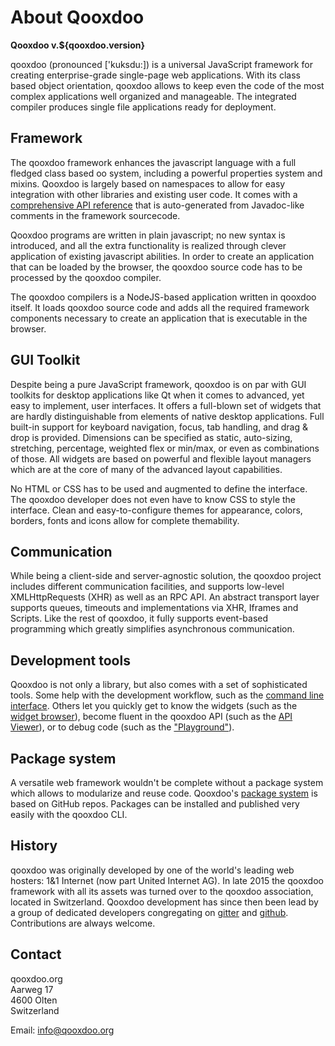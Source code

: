 # About Qooxdoo

**Qooxdoo v.${qooxdoo.version}**

qooxdoo (pronounced ['kuksdu:]) is a universal JavaScript framework for creating
enterprise-grade single-page web applications. With its class based
object orientation, qooxdoo allows to keep even the code of the most complex
applications well organized and manageable. The integrated compiler produces
single file applications ready for deployment.

## Framework

The qooxdoo framework enhances the javascript language with a full fledged class
based oo system, including a powerful properties system and mixins. Qooxdoo is
largely based on namespaces to allow for easy integration with other libraries
and existing user code. It comes with a [comprehensive API
reference](apps://apiviewer) that is auto-generated from Javadoc-like
comments in the framework sourcecode.

Qooxdoo programs are written in plain javascript; no new syntax is introduced, and all the
extra functionality is realized through clever application of existing
javascript abilities. In order to create an application that can be loaded by
the browser, the qooxdoo source code has to be processed by the qooxdoo
compiler.

The qooxdoo compilers is a NodeJS-based application written in qooxdoo itself. It
loads qooxdoo source code and adds all the required framework components
necessary to create an application that is executable in the browser.

## GUI Toolkit

Despite being a pure JavaScript framework, qooxdoo is on par with GUI toolkits
for desktop applications like Qt when it comes to advanced, yet easy to implement,
user interfaces. It offers a full-blown set of widgets that are hardly
distinguishable from elements of native desktop applications. Full built-in
support for keyboard navigation, focus, tab handling, and drag & drop is
provided. Dimensions can be specified as static, auto-sizing, stretching,
percentage, weighted flex or min/max, or even as combinations of those. All
widgets are based on powerful and flexible layout managers which are at the core
of many of the advanced layout capabilities.

No HTML or CSS has to be used and augmented to define the interface. The qooxdoo
developer does not even have to know CSS to style the interface. Clean and
easy-to-configure themes for appearance, colors, borders, fonts and icons allow
for complete themability.

## Communication

While being a client-side and server-agnostic solution, the qooxdoo project
includes different communication facilities, and supports low-level
XMLHttpRequests (XHR) as well as an RPC API. An abstract transport layer
supports queues, timeouts and implementations via XHR, Iframes and Scripts. Like
the rest of qooxdoo, it fully supports event-based programming which greatly
simplifies asynchronous communication.

## Development tools

Qooxdoo is not only a library, but also comes with a set of sophisticated tools. Some
help with the development workflow, such as the [command line interface](cli/commands.md). 
Others let you quickly get to know the widgets (such as the [widget browser](apps://widgetbrowser)),
become fluent in the qooxdoo API (such as the [API Viewer](apps://apiviewer)), or
to debug code (such as the ["Playground"](apps://playground)).

## Package system

A versatile web framework wouldn't be complete without a package system which allows
to modularize and reuse code. Qooxdoo's [package system](cli/packages.md) is based
on GitHub repos. Packages can be installed and published very easily with the 
qooxdoo CLI. 

## History

qooxdoo was originally developed by one of the world's leading web hosters: 1&1
Internet (now part United Internet AG). In late 2015 the qooxdoo framework with
all its assets was turned over to the qooxdoo association, located in
Switzerland. Qooxdoo development has since then been lead by a group of
dedicated developers congregating on [gitter](https://gitter.im/qooxdoo/qooxdoo)
and [github](https://github.com/qooxdoo/qooxdoo). Contributions are always
welcome.

## Contact

qooxdoo.org<br/>
Aarweg 17<br/>
4600 Olten<br/>
Switzerland

Email: [info@qooxdoo.org](mailto:info@qooxdoo.org)
